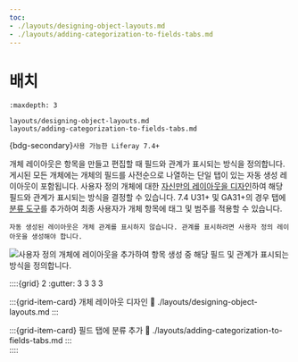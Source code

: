 ```yaml
---
toc:
- ./layouts/designing-object-layouts.md
- ./layouts/adding-categorization-to-fields-tabs.md
---
```

# 배치

```{toctree}
:maxdepth: 3

layouts/designing-object-layouts.md
layouts/adding-categorization-to-fields-tabs.md
```

{bdg-secondary}`사용 가능한 Liferay 7.4+`

개체 레이아웃은 항목을 만들고 편집할 때 필드와 관계가 표시되는 방식을 정의합니다. 게시된 모든 개체에는 개체의 필드를 사전순으로 나열하는 단일 탭이 있는 자동 생성 레이아웃이 포함됩니다. 사용자 정의 개체에 대한 [자신만의 레이아웃을 디자인](./layouts/designing-object-layouts.md)하여 해당 필드와 관계가 표시되는 방식을 결정할 수 있습니다. 7.4 U31+ 및 GA31+의 경우 탭에 [분류 도구](./layouts/adding-categorization-to-fields-tabs.md)를 추가하여 최종 사용자가 개체 항목에 태그 및 범주를 적용할 수 있습니다.

```{important}
자동 생성된 레이아웃은 개체 관계를 표시하지 않습니다. 관계를 표시하려면 사용자 정의 레이아웃을 생성해야 합니다.
```

![사용자 정의 개체에 레이아웃을 추가하여 항목 생성 중 해당 필드 및 관계가 표시되는 방식을 정의합니다.](./layouts/images/01.png)

::::{grid} 2
:gutter: 3 3 3 3

:::{grid-item-card} 개체 레이아웃 디자인
:link: ./layouts/designing-object-layouts.md
:::  

:::{grid-item-card} 필드 탭에 분류 추가
:link: ./layouts/adding-categorization-to-fields-tabs.md
:::  
::::
